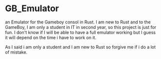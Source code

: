 # GB_Emulator

an Emulator for the Gameboy consol in Rust.
I am new to Rust and to the GameBoy, I am only a student in IT in second year, so this project is just for fun.
I don't know if I will be able to have a full emulator working but I guess it will depend on the time i have to work on it.

As I said i am only a student and I am new to Rust so forgive me if i do a lot of mistake.
